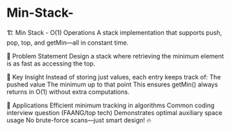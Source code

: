 # Min-Stack-


🏗️ Min Stack - O(1) Operations
A stack implementation that supports push, pop, top, and getMin—all in constant time.

🎯 Problem Statement
Design a stack where retrieving the minimum element is as fast as accessing the top.

🧠 Key Insight
Instead of storing just values, each entry keeps track of:
The pushed value
The minimum up to that point
This ensures getMin() always returns in O(1) without extra computations.

🚀 Applications
Efficient minimum tracking in algorithms
Common coding interview question (FAANG/top tech)
Demonstrates optimal auxiliary space usage
No brute-force scans—just smart design! 🔥
